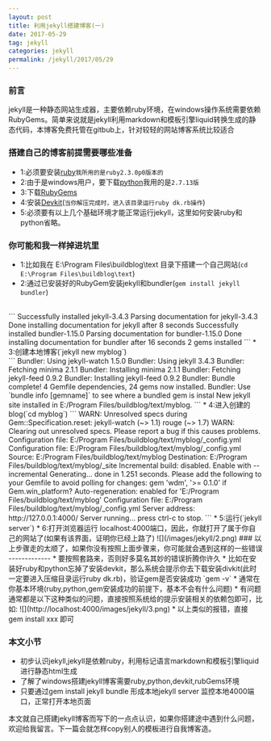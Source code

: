 ```yaml
---
layout: post
title: 利用jekyll搭建博客(一)
date: 2017-05-29
tag: jekyll 
categories: jekyll
permalink: /jekyll/2017/05/29
---
```

### 前言
jekyll是一种静态网站生成器，主要依赖ruby环境，在windows操作系统需要依赖RubyGems。简单来说就是jekyll利用markdown和模板引擎liquid转换生成的静态代码，本博客免费托管在gitbub上，针对较轻的网站博客系统比较适合
<!--more-->

### 搭建自己的博客前提需要哪些准备
* 1:必须要安装[ruby](https://rubyinstaller.org/downloads/)`我所用的是ruby2.3.0p0版本的`
* 2:由于是windows用户，要下载[python](https://www.python.org/downloads/)我用的是`2.7.13版`
* 3:下载[RubyGems](https://rubygems.org/pages/download)
* 4:安装[Devkit](https://rubyinstaller.org/downloads/)(`当你解压完成时，进入该目录运行ruby dk.rb操作`)
* 5:必须要有以上几个基础环境才能正常运行jekyll，这里如何安装ruby和python省略。

### 你可能和我一样掉进坑里

* 1:比如我在 E:\Program Files\buildblog\text 目录下搭建一个自己网站(`cd E:\Program Files\buildblog\text`)
* 2:通过已安装好的RubyGem安装jekyll和bundler(`gem install jekyll bundler`)
<br/>
``` 
	Successfully installed jekyll-3.4.3
	Parsing documentation for jekyll-3.4.3
	Done installing documentation for jekyll after 8 seconds
	Successfully installed bundler-1.15.0
	Parsing documentation for bundler-1.15.0
	Done installing documentation for bundler after 16 seconds
	2 gems installed
```
* 3:创建本地博客(`jekyll new myblog`)
<br/>
```   
	  Bundler: Using jekyll-watch 1.5.0
	  Bundler: Using jekyll 3.4.3
	  Bundler: Fetching minima 2.1.1
	  Bundler: Installing minima 2.1.1
	  Bundler: Fetching jekyll-feed 0.9.2
	  Bundler: Installing jekyll-feed 0.9.2
	  Bundler: Bundle complete! 4 Gemfile dependencies, 24 gems now installed.
	  Bundler: Use `bundle info [gemname]` to see where a bundled gem is instal
	  New jekyll site installed in E:/Program Files/buildblog/text/myblog.
```
* 4:进入创建的blog(`cd myblog`)
```
WARN: Unresolved specs during Gem::Specification.reset:
      jekyll-watch (~> 1.1)
      rouge (~> 1.7)
	  WARN: Clearing out unresolved specs.
	  Please report a bug if this causes problems.
	  Configuration file: E:/Program Files/buildblog/text/myblog/_config.yml
	  Configuration file: E:/Program Files/buildblog/text/myblog/_config.yml
            Source: E:/Program Files/buildblog/text/myblog
       Destination: E:/Program Files/buildblog/text/myblog/_site
     Incremental build: disabled. Enable with --incremental
      Generating...
                    done in 1.251 seconds.
    Please add the following to your Gemfile to avoid polling for changes:
    gem 'wdm', '>= 0.1.0' if Gem.win_platform?
   Auto-regeneration: enabled for 'E:/Program Files/buildblog/text/myblog'
     Configuration file: E:/Program Files/buildblog/text/myblog/_config.yml
    Server address: http://127.0.0.1:4000/
  Server running... press ctrl-c to stop.
  ```
* 5:运行(`jekyll server`)
* 6:打开浏览器运行 localhost:4000端口，因此，你就打开了属于你自己的网站了(如果有该界面，证明你已经上路了)
![](/images/jekyll/2.png)
###  以上步骤走的太顺了，如果你没有按照上面步骤来，你可能就会遇到这样的一些错误
-------------  
* 要按照套路来，否则好多莫名其妙的错误折腾你许久
* 比如在安装好ruby和python忘掉了安装devkit，那么系统会提示你去下载安装divkit(此时一定要进入压缩目录运行ruby dk.rb)，验证gem是否安装成功 `gem -v`
* 通常在你基本环境(ruby,python,gem安装成功的前提下，基本不会有什么问题)
* 有问题通常都是以下这种类似的问题，直接按照系统给的提示安装相关的依赖包即可，比如:
![](http://localhost:4000/images/jekyll/3.png)
* 以上类似的报错，直接gem install xxx 即可

### 本文小节
* 初步认识jekyll,jekyll是依赖ruby，利用标记语言markdown和模板引擎liquid进行静态html生成
* 了解了windows搭建jekyll博客需要ruby,python,devkit,rubGems环境
* 只要通过gem install jekyll bundle 形成本地jekyll server 监控本地4000端口，正常打开本地页面

本文就自己搭建jekyll博客而写下的一点点认识，如果你搭建途中遇到什么问题，欢迎给我留言。下一篇会就怎样copy别人的模板进行自我博客造。
	